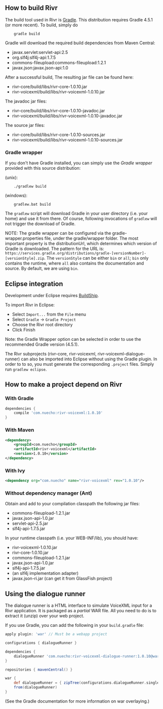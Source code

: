 ## How to build Rivr

The build tool used in Rivr is [Gradle](https://www.gradle.org/). This distribution requires Gradle 4.5.1 (or more recent). To build, simply do

        gradle build 

Gradle will download the required build dependencies from Maven Central:

* javax.servlet:servlet-api:2.5
* org.slf4j:slf4j-api:1.7.5
* commons-fileupload:commons-fileupload:1.2.1
* javax.json:javax.json-api:1.0

After a successful build, The resulting jar file can be found here:

* rivr-core/build/libs/rivr-core-1.0.10.jar
* rivr-voicexml/build/libs/rivr-voicexml-1.0.10.jar

The javadoc jar files:

* rivr-core/build/libs/rivr-core-1.0.10-javadoc.jar
* rivr-voicexml/build/libs/rivr-voicexml-1.0.10-javadoc.jar

The source jar files:

* rivr-core/build/libs/rivr-core-1.0.10-sources.jar
* rivr-voicexml/build/libs/rivr-voicexml-1.0.10-sources.jar
 

### Gradle wrapper

If you don't have Gradle installed, you can simply use the _Gradle wrapper_ provided with this source distribution: 

(unix):

        ./gradlew build  

(windows):

        gradlew.bat build

The `gradlew` script will download Gradle in your user directory (i.e. your home) and use it from there. Of course, following invocations of `gradlew` will not trigger the download of Gradle.

NOTE: The gradle wrapper can be configured via the gradle-wrapper.properties file, under the gradle/wrapper folder. The most important property is the distributionUrl, which determines which version of Gradle is downloaded. The pattern for the URL is: `https://services.gradle.org/distributions/gradle-[versionNumber]-[versionStyle].zip`. The `versionStyle` can be either `bin` or `all`; `bin` only contains the runtime, where `all` also contains the documentation and source. By default, we are using `bin`.

## Eclipse integration

Development under Eclipse requires [BuildShip](https://projects.eclipse.org/projects/tools.buildship). 

To import Rivr in Eclipse:

* Select `Import...` from the `File` menu  
* Select `Gradle` -> `Gradle Project` 
* Choose the Rivr root directory
* Click Finish

Note: the Gradle Wrapper option can be selected in order to use the recommended Gradle version (4.5.1).

The Rivr subprojects (rivr-core, rivr-voicexml, rivr-voicexml-dialogue-runner) can also be imported into Eclipse without using the Gradle plugin. In order to to so, you must generate the corresponding `.project` files. Simply run `gradlew eclipse`.  

## How to make a project depend on Rivr

### With Gradle

```groovy
dependencies {
    compile 'com.nuecho:rivr-voicexml:1.0.10'
}
```

### With Maven

```xml
<dependency>
    <groupId>com.nuecho</groupId>
    <artifactId>rivr-voicexml</artifactId>
    <version>1.0.10</version>
</dependency>
```

### With Ivy

```xml
<dependency org="com.nuecho" name="rivr-voicexml" rev="1.0.10"/>
```

### Without dependency manager (Ant)

Obtain and add to your compilation classpath the following jar files:

* commons-fileupload-1.2.1.jar
* javax.json-api-1.0.jar
* servlet-api-2.5.jar
* slf4j-api-1.7.5.jar

In your runtime classpath (i.e. your WEB-INF/lib), you should have:

* rivr-voicexml-1.0.10.jar
* rivr-core-1.0.10.jar
* commons-fileupload-1.2.1.jar
* javax.json-api-1.0.jar
* slf4j-api-1.7.5.jar
* (an slf4j implementation adapter)
* javax.json-ri.jar (can get it from GlassFish project) 

## Using the dialogue runner

The dialogue runner is a HTML interface to simulate VoiceXML input for a Rivr application.  It is packaged as a _partial_ WAR file.  All you need to do is to extract it (unzip) over your web project.

If you use Gradle, you can add the following in your `build.gradle` file:

```groovy
apply plugin: 'war' // Must be a webapp project

configurations { dialogueRunner } 

dependencies {
    dialogueRunner 'com.nuecho:rivr-voicexml-dialogue-runner:1.0.10@war'
}

repositories { mavenCentral() }

war {
    def dialogueRunner = { zipTree(configurations.dialogueRunner.singleFile) } // This enables lazy resolving
    from(dialogueRunner)
}
```

(See the Gradle documentation for more information on war overlaying.)
